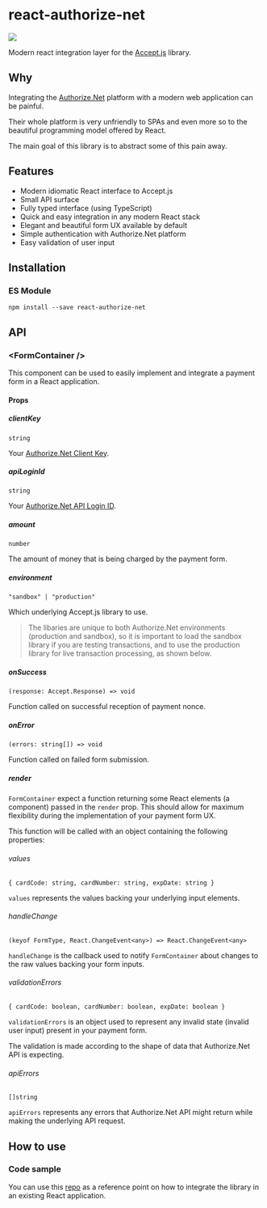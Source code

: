 # react-authorize-net

![](https://img.shields.io/npm/v/react-authorize-net.svg)

Modern react integration layer for the [Accept.js](https://developer.authorize.net/api/reference/features/acceptjs.html) library.

## Why

Integrating the [Authorize.Net](https://www.authorize.net/) platform with a modern web application can be painful.

Their whole platform is very unfriendly to SPAs and even more so to the beautiful programming model offered by React.

The main goal of this library is to abstract some of this pain away.

## Features

- Modern idiomatic React interface to Accept.js
- Small API surface
- Fully typed interface (using TypeScript)
- Quick and easy integration in any modern React stack
- Elegant and beautiful form UX available by default
- Simple authentication with Authorize.Net platform
- Easy validation of user input

## Installation

### ES Module

```
npm install --save react-authorize-net
```

## API

### \<FormContainer />

This component can be used to easily implement and integrate a payment form in a React application.

#### Props

##### clientKey

`string`

Your [Authorize.Net Client Key](https://developer.authorize.net/api/reference/features/acceptjs.html#Generating_and_Using_the_Public_Client_Key).

##### apiLoginId

`string`

Your [Authorize.Net API Login ID](https://support.authorize.net/s/article/How-do-I-obtain-my-API-Login-ID-and-Transaction-Key).

##### amount

`number`

The amount of money that is being charged by the payment form.

##### environment

`"sandbox" | "production"`

Which underlying Accept.js library to use.

> The libaries are unique to both Authorize.Net environments (production and sandbox), so it is important to load the sandbox library if you are testing transactions, and to use the production library for live transaction processing, as shown below.

##### onSuccess

`(response: Accept.Response) => void`

Function called on successful reception of payment nonce.

##### onError

`(errors: string[]) => void`

Function called on failed form submission.

##### render

`FormContainer` expect a function returning some React elements (a component) passed in the `render` prop. This should allow for maximum flexibility during the implementation of your payment form UX.

This function will be called with an object containing the following properties:

###### values

`{ cardCode: string, cardNumber: string, expDate: string }`

`values` represents the values backing your underlying input elements.

###### handleChange

`(keyof FormType, React.ChangeEvent<any>) => React.ChangeEvent<any>`

`handleChange` is the callback used to notify `FormContainer` about changes to the raw values backing your form inputs.

###### validationErrors

`{ cardCode: boolean, cardNumber: boolean, expDate: boolean }`

`validationErrors` is an object used to represent any invalid state (invalid user input) present in your payment form.

The validation is made according to the shape of data that Authorize.Net API is expecting.

###### apiErrors

`[]string`

`apiErrors` represents any errors that Authorize.Net API might return while making the underlying API request.

## How to use

### Code sample

You can use this [repo](https://github.com/j-em/react-authorize-net-example) as a reference point on how to integrate the library in an existing React application.
